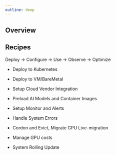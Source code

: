 ```yaml
---
outline: deep
---
```


## Overview

## Recipes

Deploy -> Configure -> Use -> Observe -> Optimize

- Deploy to Kubernetes
- Deploy to VM/BareMetal

- Setup Cloud Vendor Integration
- Preload AI Models and Container Images
- Setup Monitor and Alerts
- Handle System Errors
- Cordon and Evict, Migrate GPU Live-migration
- Manage GPU costs
- System Rolling Update
